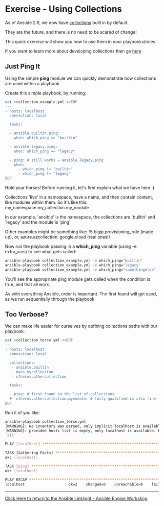 # Exercise - Using Collections

As of Ansible 2.9, we now have [collections](https://docs.ansible.com/ansible/latest/user_guide/collections_using.html)  built in by default.

They are the future, and there is no need to be scared of change!

This quick exercise will show you how to use them in your playbooks/roles.

If you want to learn more about developing collections then go [here](https://docs.ansible.com/ansible/devel/dev_guide/developing_collections.html)

## Just Ping It

Using the simple **ping** module we can quickly demonstrate how collections are used within a playbook.

Create this simple playbook, by running:

```bash
cat >collection_example.yml <<EOF
---
- hosts: localhost
  connection: local

  tasks:

  - ansible.builtin.ping:
    when: which_ping == "builtin"

  - ansible.legacy.ping:
    when: which_ping == "legacy"

  - ping: # still works = ansible.legacy.ping
    when:
      - which_ping != "builtin"
      - which_ping != "legacy"
EOF
```

Hold your horses! Before running it, let's first explain what we have here :)

Collections 'live' in a namespace, have a name, and then contain content, like modules within them. So it's like this:
my_namespace.my_collection.my_module

In our example, 'ansible' is the namespace, the collections are 'builtin' and 'legacy' and the module is 'ping'

Other examples might be something like:
f5.bigip.provisioning_role (made up), or, azure.azcollection, google.cloud (real ones!)

Now run the playbook passing in a **which_ping** variable (using -e extra_vars) to see what gets called:

```bash
ansible-playbook collection_example.yml -e which_ping="builtin"
ansible-playbook collection_example.yml -e which_ping="legacy"
ansible-playbook collection_example.yml -e which_ping="somethingelse"
```

You'll see the appropriate ping module gets called when the condition is true, and that all work.

As with everything Ansible, order is important. The first found will get used, as we run sequentially through the playbook.


## Too Verbose?

We can make life easier for ourselves by defining collections paths with our playbook:

```bash
cat >collection_terse.yml <<EOF
---
- hosts: localhost
  connection: local

  collections:
   - ansible.builtin
   - myns.mycollection
   - otherns.othercollection

  tasks:

  - ping: # first found in the list of collections
  #- otherns.othercollection.mymodule: # fully-qualified is also fine
EOF
```

Run it of you like:

```bash
ansible-playbook collection_terse.yml
[WARNING]: No inventory was parsed, only implicit localhost is available
[WARNING]: provided hosts list is empty, only localhost is available. Note that the implicit localhost does not match
'all'

PLAY [localhost] **********************************************************************************************************

TASK [Gathering Facts] ****************************************************************************************************
ok: [localhost]

TASK [ping] ***************************************************************************************************************
ok: [localhost]

PLAY RECAP ****************************************************************************************************************
localhost                  : ok=2    changed=0    unreachable=0    failed=0    skipped=0    rescued=0    ignored=0
```

---

[Click Here to return to the Ansible Linklight - Ansible Engine Workshop](../README.md)
